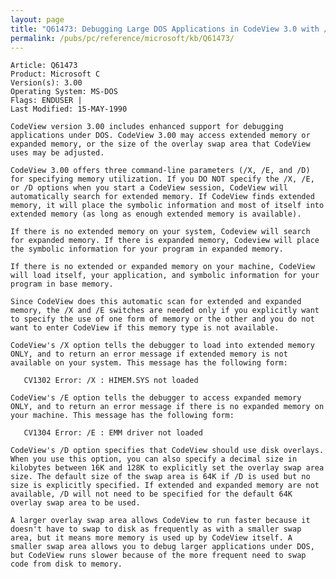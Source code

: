 ```yaml
---
layout: page
title: "Q61473: Debugging Large DOS Applications in CodeView 3.0 with /X /E /D"
permalink: /pubs/pc/reference/microsoft/kb/Q61473/
---
```


	Article: Q61473
	Product: Microsoft C
	Version(s): 3.00
	Operating System: MS-DOS
	Flags: ENDUSER |
	Last Modified: 15-MAY-1990
	
	CodeView version 3.00 includes enhanced support for debugging
	applications under DOS. CodeView 3.00 may access extended memory or
	expanded memory, or the size of the overlay swap area that CodeView
	uses may be adjusted.
	
	CodeView 3.00 offers three command-line parameters (/X, /E, and /D)
	for specifying memory utilization. If you DO NOT specify the /X, /E,
	or /D options when you start a CodeView session, CodeView will
	automatically search for extended memory. If CodeView finds extended
	memory, it will place the symbolic information and most of itself into
	extended memory (as long as enough extended memory is available).
	
	If there is no extended memory on your system, Codeview will search
	for expanded memory. If there is expanded memory, Codeview will place
	the symbolic information for your program in expanded memory.
	
	If there is no extended or expanded memory on your machine, CodeView
	will load itself, your application, and symbolic information for your
	program in base memory.
	
	Since CodeView does this automatic scan for extended and expanded
	memory, the /X and /E switches are needed only if you explicitly want
	to specify the use of one form of memory or the other and you do not
	want to enter CodeView if this memory type is not available.
	
	CodeView's /X option tells the debugger to load into extended memory
	ONLY, and to return an error message if extended memory is not
	available on your system. This message has the following form:
	
	   CV1302 Error: /X : HIMEM.SYS not loaded
	
	CodeView's /E option tells the debugger to access expanded memory
	ONLY, and to return an error message if there is no expanded memory on
	your machine. This message has the following form:
	
	   CV1304 Error: /E : EMM driver not loaded
	
	CodeView's /D option specifies that CodeView should use disk overlays.
	When you use this option, you can also specify a decimal size in
	kilobytes between 16K and 128K to explicitly set the overlay swap area
	size. The default size of the swap area is 64K if /D is used but no
	size is explicitly specified. If extended and expanded memory are not
	available, /D will not need to be specified for the default 64K
	overlay swap area to be used.
	
	A larger overlay swap area allows CodeView to run faster because it
	doesn't have to swap to disk as frequently as with a smaller swap
	area, but it means more memory is used up by CodeView itself. A
	smaller swap area allows you to debug larger applications under DOS,
	but CodeView runs slower because of the more frequent need to swap
	code from disk to memory.
